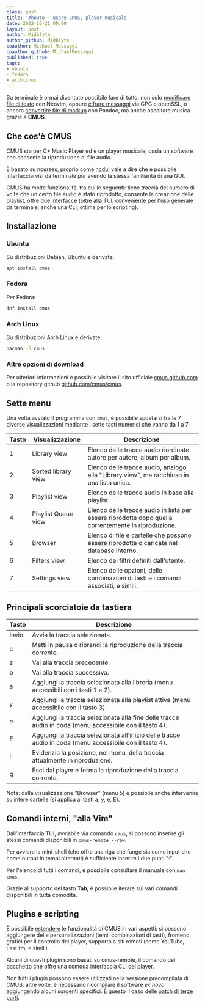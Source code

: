 ```yaml
---
class: post
title: '#howto - usare CMUS, player musicale'
date: 2022-10-21 00:00
layout: post
author: Midblyte
author_github: Midblyte
coauthor: Michael Messaggi
coauthor_github: MichaelMessaggi
published: true
tags:
- ubuntu
- fedora
- archlinux
---
```


Su terminale è ormai diventato possibile fare di tutto: non solo [modificare file di testo](https://linuxhub.it/articles/howto-installare-e-usare-neovim) con Neovim, oppure [cifrare messaggi](https://linuxhub.it/articles/cifrare-messaggi) via GPG e openSSL, o ancora [convertire file di markup](https://linuxhub.it/articles/howto-convertire-i-formati-con-pandoc) con Pandoc, ma anche ascoltare musica grazie a **CMUS**.


## Che cos'è CMUS

CMUS sta per C* Music Player ed è un player musicale, ossia un software che consente la riproduzione di file audio.

È basato su ncurses, proprio come [ncdu](howto-gestire-file-e-cartelle-pesanti-con-ncdu), vale a dire che è possibile interfacciarvisi da terminale pur avendo la stessa familiarità di una GUI.

CMUS ha molte funzionalità, tra cui le seguenti: tiene traccia del numero di volte che un certo file audio è stato riprodotto, consente la creazione delle playlist, offre due interfacce (oltre alla TUI, conveniente per l'uso generale da terminale, anche una CLI, ottima per lo scripting).


## Installazione

### Ubuntu

Su distribuzioni Debian, Ubuntu e derivate:

```bash
apt install cmus
```

### Fedora

Per Fedora:

```bash
dnf install cmus
```

### Arch Linux

Su distribuzioni Arch Linux e derivate:

```bash
pacman -S cmus
```

### Altre opzioni di download

Per ulteriori informazioni è possibile visitare il sito ufficiale [cmus.github.com](https://cmus.github.io/#download) o la repository github [github.com/cmus/cmus](https://github.com/cmus/cmus).


## Sette menu

Una volta avviato il programma con `cmus`, è possibile spostarsi tra le 7 diverse visualizzazioni mediante i sette tasti numerici che vanno da 1 a 7

| Tasto | Visualizzazione     | Descrizione                                                                                         |
|-------|---------------------|-----------------------------------------------------------------------------------------------------|
| 1     | Library view        | Elenco delle tracce audio riordinate autore per autore, album per album.                            |
| 2     | Sorted library view | Elenco delle tracce audio, analogo alla "Library view", ma racchiuso in una lista unica.            |
| 3     | Playlist view       | Elenco delle tracce audio in base alla playlist.                                                    |
| 4     | Playlist Queue view | Elenco delle tracce audio in lista per essere riprodotte dopo quella correntemente in riproduzione. |
| 5     | Browser             | Elenco di file e cartelle che possono essere riprodotte o caricate nel database interno.            |
| 6     | Filters view        | Elenco dei filtri definiti dall'utente.                                                             |
| 7     | Settings view       | Elenco delle opzioni, delle combinazioni di tasti e i comandi associati, e simili.                  |


## Principali scorciatoie da tastiera

| Tasto | Descrizione                                                                                              |
|-------|----------------------------------------------------------------------------------------------------------|
| Invio | Avvia la traccia selezionata.                                                                            |
| c     | Metti in pausa o riprendi la riproduzione della traccia corrente.                                        |
| z     | Vai alla traccia precedente.                                                                             |
| b     | Vai alla traccia successiva.                                                                             |
| a     | Aggiungi la traccia selezionata alla libreria (menu accessibili con i tasti 1 e 2).                      |
| y     | Aggiungi la traccia selezionata alla playlist attiva (menu accessibile con il tasto 3).                  |
| e     | Aggiungi la traccia selezionata alla fine delle tracce audio in coda (menu accessibile con il tasto 4).  |
| E     | Aggiungi la traccia selezionata all'inizio delle tracce audio in coda (menu accessibile con il tasto 4). |
| i     | Evidenzia la posizione, nel menu, della traccia attualmente in riproduzione.                             |
| q     | Esci dal player e ferma la riproduzione della traccia corrente.                                          |

Nota: dalla visualizzazione "Browser" (menu 5) è possibile anche intervenire su intere cartelle (si applica ai tasti a, y, e, E).


## Comandi interni, "alla Vim"

Dall'interfaccia TUI, avviabile via comando `cmus`, si possono inserire gli stessi comandi disponibili in `cmus-remote --raw`.

Per avviare la mini-shell (che offre una riga che funge sia come input che come output in tempi alternati) è sufficiente inserire i due punti ":".

Per l'elenco di tutti i comandi, è possibile consultare il manuale con `man cmus`.

Grazie al supporto del tasto **Tab**, è possibile iterare sui vari comandi disponibili in tutta comodità.


## Plugins e scripting

È possibile [estendere](https://github.com/cmus/cmus/wiki) le funzionalità di CMUS in vari aspetti: si possono aggiungere delle personalizzazioni (temi, combinazioni di tasti), frontend grafici per il controllo del player, supporto a siti remoti (come YouTube, Last.fm, e simili).

Alcuni di questi plugin sono basati su cmus-remote, il comando del pacchetto che offre una comoda interfaccia CLI del player.

Non tutti i plugin possono essere utilizzati nella versione precompilata di CMUS: altre volte, è necessario ricompilare il software <i>ex novo</i> aggiungendo alcuni sorgenti specifici. È questo il caso delle [patch di terze parti](https://github.com/cmus/cmus/wiki/external-patches).
